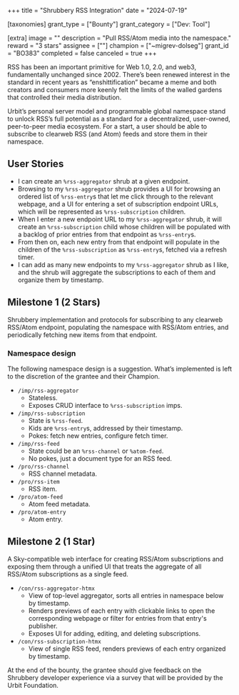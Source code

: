 +++
title = "Shrubbery RSS Integration"
date = "2024-07-19"

[taxonomies]
grant_type = ["Bounty"]
grant_category = ["Dev: Tool"]

[extra]
image = ""
description = "Pull RSS/Atom media into the namespace."
reward = "3 stars"
assignee = [""]
champion = ["~migrev-dolseg"]
grant_id = "BO383"
completed = false
canceled = true
+++

RSS has been an important primitive for Web 1.0, 2.0, and web3, fundamentally unchanged since 2002. There’s been renewed interest in the standard in recent years as “enshittification” became a meme and both creators and consumers more keenly felt the limits of the walled gardens that controlled their media distribution.

Urbit’s personal server model and programmable global namespace stand to unlock RSS’s full potential as a standard for a decentralized, user-owned, peer-to-peer media ecosystem. For a start, a user should be able to subscribe to clearweb RSS (and Atom) feeds and store them in their namespace.

## User Stories

* I can create an `%rss-aggregator` shrub at a given endpoint.
* Browsing to my `%rss-aggregator` shrub provides a UI for browsing an ordered list of `%rss-entry`s that let me click through to the relevant webpage, and a UI for entering a set of subscription endpoint URLs, which will be represented as `%rss-subscription` children.
* When I enter a new endpoint URL to my `%rss-aggregator` shrub, it will create an `%rss-subscription` child whose children will be populated with a backlog of prior entries from that endpoint as `%rss-entry`s.
* From then on, each new entry from that endpoint will populate in the children of the `%rss-subscription` as `%rss-entry`s, fetched via a refresh timer.
* I can add as many new endpoints to my `%rss-aggregator` shrub as I like, and the shrub will aggregate the subscriptions to each of them and organize them by timestamp.

## Milestone 1 (2 Stars)

Shrubbery implementation and protocols for subscribing to any clearweb RSS/Atom endpoint, populating the namespace with RSS/Atom entries, and periodically fetching new items from that endpoint.

### Namespace design

The following namespace design is a suggestion. What’s implemented is left to the discretion of the grantee and their Champion.

* `/imp/rss-aggregator`
  * Stateless.
  * Exposes CRUD interface to `%rss-subscription` imps.
* `/imp/rss-subscription`
  * State is `%rss-feed`.
  * Kids are `%rss-entry`s, addressed by their timestamp.
  * Pokes: fetch new entries, configure fetch timer.
* `/imp/rss-feed`
  * State could be an `%rss-channel` or `%atom-feed`.
  * No pokes, just a document type for an RSS feed.
* `/pro/rss-channel`
  * RSS channel metadata.
* `/pro/rss-item`
  * RSS item.
* `/pro/atom-feed`
  * Atom feed metadata.
* `/pro/atom-entry`
  * Atom entry.

## Milestone 2 (1 Star)

A Sky-compatible web interface for creating RSS/Atom subscriptions and exposing them through a unified UI that treats the aggregate of all RSS/Atom subscriptions as a single feed.

* `/con/rss-aggregator-htmx`
  * View of top-level aggregator, sorts all entries in namespace below by timestamp.
  * Renders previews of each entry with clickable links to open the corresponding webpage or filter for entries from that entry's publisher.
  * Exposes UI for adding, editing, and deleting subscriptions.
* `/con/rss-subscription-htmx`
  * View of single RSS feed, renders previews of each entry organized by timestamp.
  
At the end of the bounty, the grantee should give feedback on the Shrubbery developer experience via a survey that will be provided by the Urbit Foundation.
